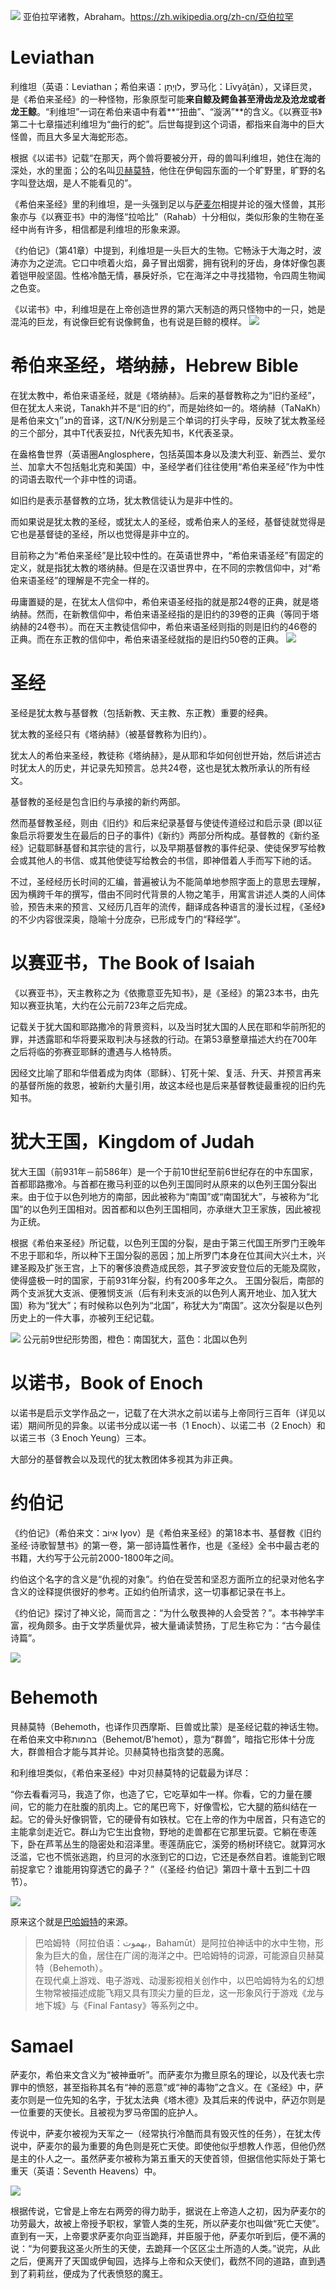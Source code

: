 <!-- ex_nolevel -->
![](/assets/three-religions-cartoon.jpg.webp)
亚伯拉罕诸教，Abraham。https://zh.wikipedia.org/zh-cn/亞伯拉罕

# Leviathan
利维坦（英语：Leviathan；希伯来语：לִוְיָתָן，罗马化：Līvyāṯān），又译巨灵，是《希伯来圣经》的一种怪物，形象原型可能**来自鲸及鳄鱼甚至滑齿龙及沧龙或者龙王鲸**。“利维坦”一词在希伯来语中有着**“扭曲”、“漩涡”**的含义。《以赛亚书》第二十七章描述利维坦为“曲行的蛇”。后世每提到这个词语，都指来自海中的巨大怪兽，而且大多呈大海蛇形态。

根据《以诺书》记载“在那天，两个兽将要被分开，母的兽叫利维坦，她住在海的深处，水的里面；公的名叫[贝赫莫特](#behemoth)，他住在伊甸园东面的一个旷野里，旷野的名字叫登达烟，是人不能看见的”。

《希伯来圣经》里的利维坦，是一头强到足以与[萨麦尔](#samael)相提并论的强大怪兽，其形象亦与《以赛亚书》中的海怪“拉哈比”（Rahab）十分相似，类似形象的生物在圣经中尚有许多，相信都是利维坦的形象来源。

《约伯记》（第41章）中提到，利维坦是一头巨大的生物。它畅泳于大海之时，波涛亦为之逆流。它口中喷着火焰，鼻子冒出烟雾，拥有锐利的牙齿，身体好像包裹着铠甲般坚固。性格冷酷无情，暴戾好杀，它在海洋之中寻找猎物，令四周生物闻之色变。

《以诺书》中，利维坦是在上帝创造世界的第六天制造的两只怪物中的一只，她是混沌的巨龙，有说像巨蛇有说像鳄鱼，也有说是巨鲸的模样。
![](/assets/Destruction_of_Leviathan.png)

# 希伯来圣经，塔纳赫，Hebrew Bible
在犹太教中，希伯来语圣经，就是《塔纳赫》。后来的基督教称之为“旧约圣经”，但在犹太人来说，Tanakh并不是“旧的约”，而是始终如一的。塔纳赫（TaNaKh）是希伯来文תנ״ך的音译，这T/N/K分别是三个单词的打头字母，反映了犹太教圣经的三个部分，其中T代表妥拉，N代表先知书，K代表圣录。

在盎格鲁世界（英语圈Anglosphere，包括英国本身以及澳大利亚、新西兰、爱尔兰、加拿大不包括魁北克和美国）中，圣经学者们往往使用“希伯来圣经”作为中性的词语去取代一个非中性的词语。

如旧约是表示基督教的立场，犹太教信徒认为是非中性的。

而如果说是犹太教的圣经，或犹太人的圣经，或希伯来人的圣经，基督徒就觉得是它也是基督徒的圣经，所以也觉得是非中立的。

目前称之为“希伯来圣经”是比较中性的。在英语世界中，“希伯来语圣经”有固定的定义，就是指犹太教的塔纳赫。但是在汉语世界中，在不同的宗教信仰中，对“希伯来语圣经”的理解是不完全一样的。

毋庸置疑的是，在犹太人信仰中，希伯来语圣经指的就是那24卷的正典，就是塔纳赫。然而，在新教信仰中，希伯来语圣经指的是旧约的39卷的正典（等同于塔纳赫的24卷书）。而在天主教徒信仰中，希伯来语圣经则指的则是旧约的46卷的正典。而在东正教的信仰中，希伯来语圣经就指的是旧约50卷的正典。
![](/assets/Aleppo_Codex.jpg)

# 圣经
圣经是犹太教与基督教（包括新教、天主教、东正教）重要的经典。

犹太教的圣经只有《塔纳赫》（被基督教称为旧约）。

犹太人的希伯来圣经，教徒称《塔纳赫》，是从耶和华如何创世开始，然后讲述古时犹太人的历史，并记录先知预言。总共24卷，这也是犹太教所承认的所有经文。

基督教的圣经是包含旧约与承接的新约两部。

然而基督教圣经，则由《旧约》和后来纪录基督与使徒传道经过和启示录 (即以征象启示将要发生在最后的日子的事件)《新约》两部分所构成。基督教的《新约圣经》记载耶稣基督和其宗徒的言行，以及早期基督教的事件纪录、使徒保罗写给教会或其他人的书信、或其他使徒写给教会的书信，即神借着人手而写下祂的话。

不过，圣经经历长时间的汇编，普遍被认为不能简单地参照字面上的意思去理解，因为横跨千年的撰写，借由不同时代背景的人物之笔手，用寓言讲述人类的人间体验，预告未来的预言、又经历几百年的流传，翻译成各种语言的漫长过程，《圣经》的不少内容很深奥，隐喻十分庞杂，已形成专门的“释经学”。

# 以赛亚书，The Book of Isaiah
《以赛亚书》，天主教称之为《依撒意亚先知书》，是《圣经》的第23本书，由先知以赛亚执笔，大约在公元前723年之后完成。

记载关于犹大国和耶路撒冷的背景资料，以及当时犹大国的人民在耶和华前所犯的罪，并透露耶和华将要采取判决与拯救的行动。在第53章整章描述大约在700年之后将临的弥赛亚耶稣的遭遇与人格特质。

因经文比喻了耶和华借着成为肉体（耶稣）、钉死十架、复活、升天、并预言再来的基督所施的救恩，被新约大量引用，故这本经也是后来基督教徒最重视的旧约先知书。

# 犹大王国，Kingdom of Judah
犹大王国（前931年－前586年）是一个于前10世纪至前6世纪存在的中东国家，首都耶路撒冷。与首都在撒马利亚的以色列王国同时从原来的以色列王国分裂出来。由于位于以色列地方的南部，因此被称为“南国”或“南国犹大”，与被称为“北国”的以色列王国相对。因首都和以色列王国相同，亦承继大卫王家族，因此被视为正统。

根据《希伯来圣经》所记载，以色列王国的分裂，是由于第三代国王所罗门王晚年不忠于耶和华，所以种下王国分裂的恶因；加上所罗门本身在位其间大兴土木，兴建圣殿及扩张王宫，上下的奢侈浪费造成民怨，其子罗波安登位后的无能及腐败，使得盛极一时的国家，于前931年分裂，约有200多年之久。
王国分裂后，南部的两个支派犹大支派、便雅悯支派（后有利未支派的以色列人离开地业、加入犹大国）称为“犹大”；有时候称以色列为“北国”，称犹大为“南国”。这次分裂是以色列历史上的一件大事，亦被列王纪记载。

![](/assets/800px-Kingdoms_of_Israel_and_Judah_map_830_zh.svg.png)
公元前9世纪形势图，橙色：南国犹大，蓝色：北国以色列

# 以诺书，Book of Enoch
以诺书是启示文学作品之一，记载了在大洪水之前以诺与上帝同行三百年（详见以诺）期间所见的异象。以诺书分成以诺一书（1 Enoch）、以诺二书（2 Enoch）和以诺三书（3 Enoch Yeung）三本。

大部分的基督教会以及现代的犹太教团体多视其为非正典。

# 约伯记
《约伯记》（希伯来文：אִיוֹב Iyov）是《希伯来圣经》的第18本书、基督教《旧约圣经·诗歌智慧书》的第一卷，第一部诗篇性著作，也是《圣经》全书中最古老的书籍，大约写于公元前2000-1800年之间。

约伯这个名字的含义是“仇视的对象”。约伯在受苦和坚忍方面所立的纪录对他名字含义的诠释提供很好的参考。正如约伯所请求，这一切事都记录在书上。

《约伯记》探讨了神义论，简而言之：“为什么敬畏神的人会受苦？”。本书神学丰富，视角颇多。由于文学质量优异，被大量诵读赞扬，丁尼生称它为：“古今最佳诗篇”。

![](/assets/Blake_1793_Job's_Tormentors.jpg)

# Behemoth
貝赫莫特（Behemoth，也译作贝西摩斯、巨兽或比蒙）是圣经记载的神话生物。在希伯来文中称בהמות（Behemot/B'hemot），意为“群兽”，暗指它形体十分庞大，群兽相合才能与其并论。贝赫莫特也指贪婪的恶魔。

和利维坦类似，《希伯来圣经》中对贝赫莫特的记载最为详尽：

“你去看看河马，我造了你，也造了它，它吃草如牛一样。你看，它的力量在腰间，它的能力在肚腹的肌肉上。它的尾巴弯下，好像雪松，它大腿的筋纠结在一起。它的骨头好像铜管，它的硬骨有如铁杖。它在上帝的作为中居首，只有造它的主能拿剑走近它。群山为它生出食物，野地的走兽都在它那里玩耍。它躺在枣莲下，卧在芦苇丛生的隐密处和沼泽里。枣莲荫庇它，溪旁的杨树环绕它。就算河水泛滥，它也不慌张逃跑，约旦河的水涨到它的口边，它还是泰然自若。谁能到它眼前捉拿它？谁能用钩穿透它的鼻子？”（《圣经·约伯记》第四十章十五到二十四节）。

![](/assets/Behemoth3.jpg)

原来这个就是[巴哈姆特](https://www.gamer.com.tw)的来源。

>巴哈姆特（阿拉伯语：بهموت‎，Bahamūt）是阿拉伯神话中的水中生物，形象为巨大的鱼，居住在广阔的海洋之中。巴哈姆特的词源，可能源自贝赫莫特（Behemoth）。<br>
在现代桌上游戏、电子游戏、动漫影视相关创作中，以巴哈姆特为名的幻想生物常被描述成能飞翔又具有顶尖力量的巨龙，这一形象风行于游戏《龙与地下城》与《Final Fantasy》等系列之中。

# Samael
萨麦尔，希伯来文含义为“被神垂听”。而萨麦尔为撒旦原名的理论，以及代表七宗罪中的愤怒，甚至指称其名有“神的恶意”或“神的毒物”之含义。在《圣经》中，萨麦尔则是一位先知的名字，于犹太法典《塔木德》及其后来的传说中，萨迈尔则是一位重要的天使长。且被视为罗马帝国的庇护人。

传说中，萨麦尔被视为天军之一（经常执行冷酷而具有毁灭性的任务），在犹太传说中，萨麦尔的最为重要的角色则是死亡天使。即使他似乎想教人作恶，但他仍然是主的仆人之一。虽然萨麦尔被称为第五重天的天使首领，但据信他实际处于第七重天（英语：Seventh Heavens）中。

![](/assets/Paul_Gustave_Dore_Raven1.jpg)

根据传说，它曾是上帝左右两旁的得力助手，据说在上帝造人之初，因为萨麦尔的功劳最大，故被上帝授予职权，掌管人类的生死，所以萨麦尔也叫做“死亡天使”。直到有一天，上帝要求萨麦尔向亚当跪拜，并臣服于他，萨麦尔听到后，便不满的说：“为何要我这圣火所生的天使，去跪拜一个区区尘土所造的人类。”说完，从此之后，便离开了天国或伊甸园，选择与上帝和众天使们，截然不同的道路，直到遇到了莉莉丝，便成为了代表愤怒的魔王。